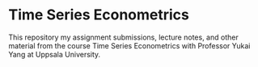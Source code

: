 # Time Series Econometrics

This repository my assignment submissions, lecture notes, and other material from the course Time Series Econometrics with Professor Yukai Yang at Uppsala University.
